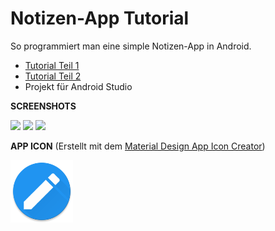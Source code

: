 # Notizen-App Tutorial
So programmiert man eine simple Notizen-App in Android.

- <a href="http://youtu.be/Bxh4R1J9ySo" target="_blank" >Tutorial Teil 1</a>
- <a href="https://youtu.be/s0myRYzSiFE" target="_blank" >Tutorial Teil 2</a>
- Projekt für Android Studio

<b>SCREENSHOTS</b>

<img src="https://github.com/derAndroidPro/NotizenAppTutorial/blob/master/device-2015-09-06-160554.png" height="450px" />
<img src="https://github.com/derAndroidPro/NotizenAppTutorial/blob/master/device-2015-09-06-160732.png" height="450px" />
<img src="https://github.com/derAndroidPro/NotizenAppTutorial/blob/master/device-2015-09-09-161353.png" height="450px"/>

<b>APP ICON</b> (Erstellt mit dem <a href="http://romannurik.github.io/AndroidAssetStudio/icons-launcher.html" target="_blank" >Material Design App Icon Creator</a>)

<img src="/app/src/main/res/mipmap-xxxhdpi/ic_launcher.png" height="100px" />
